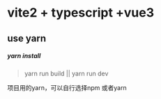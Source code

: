 # vite2 + typescript +vue3

## use yarn

##### yarn install

> yarn run build || yarn run dev


项目用的yarn，可以自行选择npm 或者yarn

